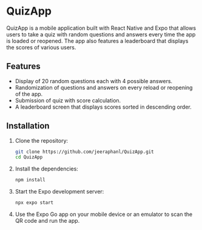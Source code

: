 # QuizApp

QuizApp is a mobile application built with React Native and Expo that allows users to take a quiz with random questions and answers every time the app is loaded or reopened. The app also features a leaderboard that displays the scores of various users.

## Features

- Display of 20 random questions each with 4 possible answers.
- Randomization of questions and answers on every reload or reopening of the app.
- Submission of quiz with score calculation.
- A leaderboard screen that displays scores sorted in descending order.

## Installation

1. Clone the repository:

    ```bash
    git clone https://github.com/jeeraphanl/QuizApp.git
    cd QuizApp

2. Install the dependencies:
    ```bash
    npm install

3. Start the Expo development server:
    ```bash
    npx expo start    

4. Use the Expo Go app on your mobile device or an emulator to scan the QR code and run the app.